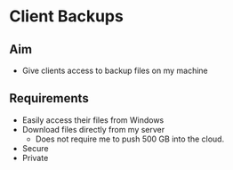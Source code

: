 Client Backups
==============

## Aim
- Give clients access to backup files on my machine

## Requirements
- Easily access their files from Windows
- Download files directly from my server
    - Does not require me to push 500 GB into the cloud.
- Secure
- Private
